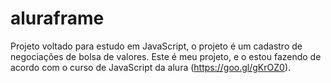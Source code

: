 # aluraframe
Projeto voltado para estudo em JavaScript, o projeto é um cadastro de negociações de bolsa de valores. Este é meu projeto, e o estou fazendo de acordo com o curso de JavaScript da alura (https://goo.gl/gKrOZ0).

